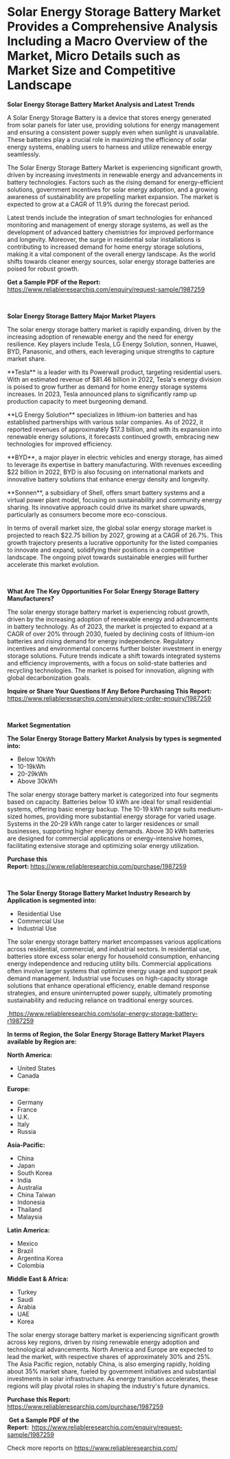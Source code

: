 <p><h1>Solar Energy Storage Battery Market Provides a Comprehensive Analysis Including a Macro Overview of the Market, Micro Details such as Market Size and Competitive Landscape</h1></p><p><strong>Solar Energy Storage Battery Market Analysis and Latest Trends</strong></p>
<p><p>A Solar Energy Storage Battery is a device that stores energy generated from solar panels for later use, providing solutions for energy management and ensuring a consistent power supply even when sunlight is unavailable. These batteries play a crucial role in maximizing the efficiency of solar energy systems, enabling users to harness and utilize renewable energy seamlessly.</p><p>The Solar Energy Storage Battery Market is experiencing significant growth, driven by increasing investments in renewable energy and advancements in battery technologies. Factors such as the rising demand for energy-efficient solutions, government incentives for solar energy adoption, and a growing awareness of sustainability are propelling market expansion. The market is expected to grow at a CAGR of 11.9% during the forecast period. </p><p>Latest trends include the integration of smart technologies for enhanced monitoring and management of energy storage systems, as well as the development of advanced battery chemistries for improved performance and longevity. Moreover, the surge in residential solar installations is contributing to increased demand for home energy storage solutions, making it a vital component of the overall energy landscape. As the world shifts towards cleaner energy sources, solar energy storage batteries are poised for robust growth.</p></p>
<p><strong>Get a Sample PDF of the Report:&nbsp;</strong> <a href="https://www.reliableresearchiq.com/enquiry/request-sample/1987259?utm_campaign=3296&utm_medium=2&utm_source=Github&utm_content=ia&utm_term=07042025&utm_id=solar-energy-storage-battery">https://www.reliableresearchiq.com/enquiry/request-sample/1987259</a></p>
<p>&nbsp;</p>
<p><strong>Solar Energy Storage Battery Major Market Players</strong></p>
<p><p>The solar energy storage battery market is rapidly expanding, driven by the increasing adoption of renewable energy and the need for energy resilience. Key players include Tesla, LG Energy Solution, sonnen, Huawei, BYD, Panasonic, and others, each leveraging unique strengths to capture market share.</p><p>**Tesla** is a leader with its Powerwall product, targeting residential users. With an estimated revenue of $81.46 billion in 2022, Tesla's energy division is poised to grow further as demand for home energy storage systems increases. In 2023, Tesla announced plans to significantly ramp up production capacity to meet burgeoning demand.</p><p>**LG Energy Solution** specializes in lithium-ion batteries and has established partnerships with various solar companies. As of 2022, it reported revenues of approximately $17.3 billion, and with its expansion into renewable energy solutions, it forecasts continued growth, embracing new technologies for improved efficiency.</p><p>**BYD**, a major player in electric vehicles and energy storage, has aimed to leverage its expertise in battery manufacturing. With revenues exceeding $22 billion in 2022, BYD is also focusing on international markets and innovative battery solutions that enhance energy density and longevity.</p><p>**Sonnen**, a subsidiary of Shell, offers smart battery systems and a virtual power plant model, focusing on sustainability and community energy sharing. Its innovative approach could drive its market share upwards, particularly as consumers become more eco-conscious.</p><p>In terms of overall market size, the global solar energy storage market is projected to reach $22.75 billion by 2027, growing at a CAGR of 26.7%. This growth trajectory presents a lucrative opportunity for the listed companies to innovate and expand, solidifying their positions in a competitive landscape. The ongoing pivot towards sustainable energies will further accelerate this market evolution.</p></p>
<p>&nbsp;</p>
<p><strong>What Are The Key Opportunities For Solar Energy Storage Battery Manufacturers?</strong></p>
<p><p>The solar energy storage battery market is experiencing robust growth, driven by the increasing adoption of renewable energy and advancements in battery technology. As of 2023, the market is projected to expand at a CAGR of over 20% through 2030, fueled by declining costs of lithium-ion batteries and rising demand for energy independence. Regulatory incentives and environmental concerns further bolster investment in energy storage solutions. Future trends indicate a shift towards integrated systems and efficiency improvements, with a focus on solid-state batteries and recycling technologies. The market is poised for innovation, aligning with global decarbonization goals.</p></p>
<p><strong>Inquire or Share Your Questions If Any Before Purchasing This Report:</strong> <a href="https://www.reliableresearchiq.com/enquiry/pre-order-enquiry/1987259?utm_campaign=3296&utm_medium=2&utm_source=Github&utm_content=ia&utm_term=07042025&utm_id=solar-energy-storage-battery">https://www.reliableresearchiq.com/enquiry/pre-order-enquiry/1987259</a></p>
<p>&nbsp;</p>
<p><strong>Market Segmentation</strong></p>
<p><strong>The Solar Energy Storage Battery Market Analysis by types is segmented into:</strong></p>
<p><ul><li>Below 10kWh</li><li>10-19kWh</li><li>20-29kWh</li><li>Above 30kWh</li></ul></p>
<p><p>The solar energy storage battery market is categorized into four segments based on capacity. Batteries below 10 kWh are ideal for small residential systems, offering basic energy backup. The 10-19 kWh range suits medium-sized homes, providing more substantial energy storage for varied usage. Systems in the 20-29 kWh range cater to larger residences or small businesses, supporting higher energy demands. Above 30 kWh batteries are designed for commercial applications or energy-intensive homes, facilitating extensive storage and optimizing solar energy utilization.</p></p>
<p><strong>Purchase this Report:&nbsp;</strong><a href="https://www.reliableresearchiq.com/purchase/1987259?utm_campaign=3296&utm_medium=2&utm_source=Github&utm_content=ia&utm_term=07042025&utm_id=solar-energy-storage-battery">https://www.reliableresearchiq.com/purchase/1987259</a></p>
<p>&nbsp;</p>
<p><strong>The Solar Energy Storage Battery Market Industry Research by Application is segmented into:</strong></p>
<p><ul><li>Residential Use</li><li>Commercial Use</li><li>Industrial Use</li></ul></p>
<p><p>The solar energy storage battery market encompasses various applications across residential, commercial, and industrial sectors. In residential use, batteries store excess solar energy for household consumption, enhancing energy independence and reducing utility bills. Commercial applications often involve larger systems that optimize energy usage and support peak demand management. Industrial use focuses on high-capacity storage solutions that enhance operational efficiency, enable demand response strategies, and ensure uninterrupted power supply, ultimately promoting sustainability and reducing reliance on traditional energy sources.</p></p>
<p><a href="https://www.reliableresearchiq.com/solar-energy-storage-battery-r1987259?utm_campaign=3296&utm_medium=2&utm_source=Github&utm_content=ia&utm_term=07042025&utm_id=solar-energy-storage-battery">&nbsp;https://www.reliableresearchiq.com/solar-energy-storage-battery-r1987259</a></p>
<p><strong>In terms of Region, the Solar Energy Storage Battery Market Players available by Region are:</strong></p>
<p>
    <p> <strong> North America: </strong>
        <ul>
            <li>United States</li>
            <li>Canada</li>
        </ul>
        </p> 
    <p> <strong> Europe: </strong>
        <ul>
            <li>Germany</li>
            <li>France</li>
            <li>U.K.</li>
            <li>Italy</li>
            <li>Russia</li>
        </ul>
        </p> 
    <p> <strong> Asia-Pacific: </strong>
        <ul>
            <li>China</li>
            <li>Japan</li>
            <li>South Korea</li>
            <li>India</li>
            <li>Australia</li>
            <li>China Taiwan</li>
            <li>Indonesia</li>
            <li>Thailand</li>
            <li>Malaysia</li>
        </ul>
        </p> 
    <p> <strong> Latin America: </strong>
        <ul>
            <li>Mexico</li>
            <li>Brazil</li>
            <li>Argentina Korea</li>
            <li>Colombia</li>
        </ul>
        </p> 
    <p> <strong> Middle East & Africa: </strong>
        <ul>
            <li>Turkey</li>
            <li>Saudi</li>
            <li>Arabia</li>
            <li>UAE</li>
            <li>Korea</li>
        </ul>
    </p>
    </p>
<p><p>The solar energy storage battery market is experiencing significant growth across key regions, driven by rising renewable energy adoption and technological advancements. North America and Europe are expected to lead the market, with respective shares of approximately 30% and 25%. The Asia Pacific region, notably China, is also emerging rapidly, holding about 35% market share, fueled by government initiatives and substantial investments in solar infrastructure. As energy transition accelerates, these regions will play pivotal roles in shaping the industry's future dynamics.</p></p>
<p><strong>Purchase this Report: </strong><a href="https://www.reliableresearchiq.com/purchase/1987259?utm_campaign=3296&utm_medium=2&utm_source=Github&utm_content=ia&utm_term=07042025&utm_id=solar-energy-storage-battery">https://www.reliableresearchiq.com/purchase/1987259</a></p>
<p>&nbsp;<strong>Get a Sample PDF of the Report:&nbsp;&nbsp;</strong><a href="https://www.reliableresearchiq.com/enquiry/request-sample/1987259?utm_campaign=3296&utm_medium=2&utm_source=Github&utm_content=ia&utm_term=07042025&utm_id=solar-energy-storage-battery">https://www.reliableresearchiq.com/enquiry/request-sample/1987259</a></p>
<p><strong></strong></p>
<p>Check more reports on <a href="https://www.reliableresearchiq.com/?utm_campaign=3296&utm_medium=2&utm_source=Github&utm_content=ia&utm_term=07042025&utm_id=solar-energy-storage-battery">https://www.reliableresearchiq.com/</a></p>
